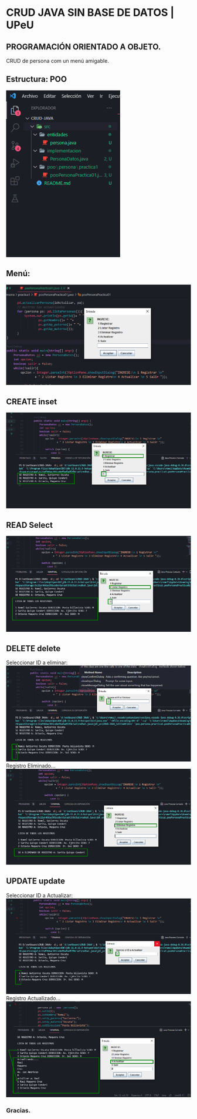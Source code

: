 # CRUD JAVA SIN BASE DE DATOS | UPeU
## PROGRAMACIÓN ORIENTADO A OBJETO.
CRUD de persona com un menú amigable.
## Estructura: POO
![Estructura POO](/img/estructura.png "Estructura POO")
## Menú:
![Menú CRUD](/img/menu.png "Menú CRUD")
## CREATE inset
![POO CREATE](/img/create.png "POO CREATE")
## READ Select
![POO READ](/img/read.png "POO READ")
## DELETE delete
Seleccionar ID  a eliminar:
![POO DELETE](/img/deleteID.png "POO DELETE")
Registro Eliminado...
![POO DELETE](/img/delete.png "POO DELETE")
## UPDATE update
Seleccionar ID a Actualizar:
![POO UPDATE](/img/updateID.png "POO UPDATE")
Registro Actualizado...
![POO DELETE](/img/update.png "POO DELETE")

### Gracias.
